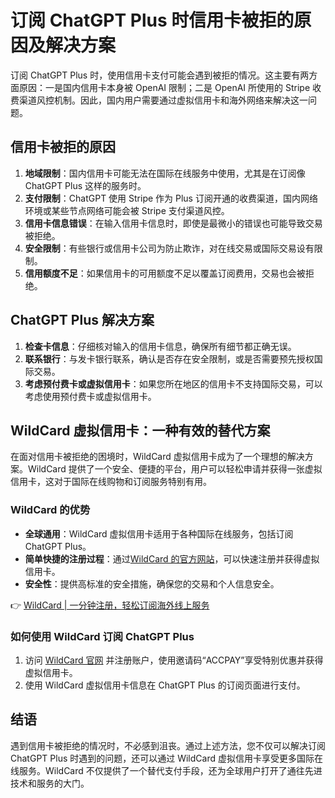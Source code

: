 # 订阅 ChatGPT Plus 时信用卡被拒的原因及解决方案

订阅 ChatGPT Plus 时，使用信用卡支付可能会遇到被拒的情况。这主要有两方面原因：一是国内信用卡本身被 OpenAI 限制；二是 OpenAI 所使用的 Stripe 收费渠道风控机制。因此，国内用户需要通过虚拟信用卡和海外网络来解决这一问题。

## 信用卡被拒的原因

1. **地域限制**：国内信用卡可能无法在国际在线服务中使用，尤其是在订阅像 ChatGPT Plus 这样的服务时。
2. **支付限制**：ChatGPT 使用 Stripe 作为 Plus 订阅开通的收费渠道，国内网络环境或某些节点网络可能会被 Stripe 支付渠道风控。
3. **信用卡信息错误**：在输入信用卡信息时，即使是最微小的错误也可能导致交易被拒绝。
4. **安全限制**：有些银行或信用卡公司为防止欺诈，对在线交易或国际交易设有限制。
5. **信用额度不足**：如果信用卡的可用额度不足以覆盖订阅费用，交易也会被拒绝。

## ChatGPT Plus 解决方案

1. **检查卡信息**：仔细核对输入的信用卡信息，确保所有细节都正确无误。
2. **联系银行**：与发卡银行联系，确认是否存在安全限制，或是否需要预先授权国际交易。
3. **考虑预付费卡或虚拟信用卡**：如果您所在地区的信用卡不支持国际交易，可以考虑使用预付费卡或虚拟信用卡。

## WildCard 虚拟信用卡：一种有效的替代方案

在面对信用卡被拒绝的困境时，WildCard 虚拟信用卡成为了一个理想的解决方案。WildCard 提供了一个安全、便捷的平台，用户可以轻松申请并获得一张虚拟信用卡，这对于国际在线购物和订阅服务特别有用。

### WildCard 的优势

- **全球通用**：WildCard 虚拟信用卡适用于各种国际在线服务，包括订阅 ChatGPT Plus。
- **简单快捷的注册过程**：通过[WildCard 的官方网站](https://bbtdd.com/WildCard)，可以快速注册并获得虚拟信用卡。
- **安全性**：提供高标准的安全措施，确保您的交易和个人信息安全。

👉 [WildCard | 一分钟注册，轻松订阅海外线上服务](https://bbtdd.com/WildCard)

### 如何使用 WildCard 订阅 ChatGPT Plus

1. 访问 [WildCard 官网](https://bbtdd.com/WildCard) 并注册账户，使用邀请码“ACCPAY”享受特别优惠并获得虚拟信用卡。
2. 使用 WildCard 虚拟信用卡信息在 ChatGPT Plus 的订阅页面进行支付。

## 结语

遇到信用卡被拒绝的情况时，不必感到沮丧。通过上述方法，您不仅可以解决订阅 ChatGPT Plus 时遇到的问题，还可以通过 WildCard 虚拟信用卡享受更多国际在线服务。WildCard 不仅提供了一个替代支付手段，还为全球用户打开了通往先进技术和服务的大门。